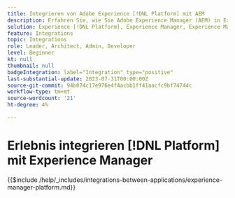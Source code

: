 ```yaml
---
title: Integrieren von Adobe Experience [!DNL Platform] mit AEM
description: Erfahren Sie, wie Sie Adobe Experience Manager (AEM) in Experience integrieren. [!DNL Platform].
solution: Experience [!DNL Platform], Experience Manager, Experience Manager Sites
feature: Integrations
topic: Integrations
role: Leader, Architect, Admin, Developer
level: Beginner
kt: null
thumbnail: null
badgeIntegration: label="Integration" type="positive"
last-substantial-update: 2023-07-31T00:00:00Z
source-git-commit: 94b074c17e976e4f4acbb1ff41aacfc9bf74744c
workflow-type: tm+mt
source-wordcount: '21'
ht-degree: 4%

---
```



# Erlebnis integrieren [!DNL Platform] mit Experience Manager

{{$include /help/_includes/integrations-between-applications/experience-manager-platform.md}}
